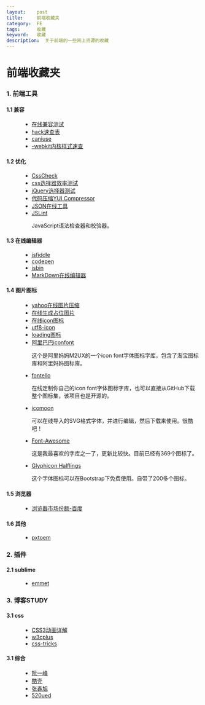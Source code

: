 ```yaml
---
layout:    post
title:     前端收藏夹
category:  FE
tags:      收藏
keyword:   收藏
description:  关于前端的一些网上资源的收藏
---
```


<style>
	.href-list li {list-style: initial;margin-left: 42px;}
</style>

<div class="post-con">
<h1>前端收藏夹</h1>

<h3>1. 前端工具</h3>
<h4>1.1 兼容</h4>
<ul class="href-list">
	<li><a href="http://www.browserstack.com/screenshots">在线兼容测试</a></li>
	<li><a href="http://bbs.websjy.com/club/websjy_index/59/">hack速查表</a></li>
	<li><a href="http://caniuse.com/">caniuse</a></li>
	<li><a href="http://ued.ctrip.com/blog/wp-content/webkitcss/index.html">-webkit内核样式速查</a></li>
</ul>

<h4>1.2 优化</h4>
<ul class="href-list">
	<li><a href="http://www.htmhttp://bbs.websjy.com/club/websjy_index/59/p.com/tools/csscheck/">CssCheck</a></li>
	<li><a href="http://stevesouders.com/efws/css-selectors/csscreate.php">css选择器效率测试</a></li>
	<li><a href="http://codylindley.com/jqueryselectors/">jQuery选择器测试</a></li>
	<li><a href="http://ganquan.info/yui/?hl=zh-CN">代码压缩YUI Compressor</a></li>
	<li><a href="http://www.sojson.com/">JSON在线工具</a></li>
	<li>
		<a href="http://www.jslint.com/">JSLint</a>
		<p>JavaScript语法检查器和校验器。</p>
	</li>
</ul>

<h4>1.3 在线编辑器</h4>
<ul class="href-list">
	<li><a href="http://jsfiddle.net/">jsfiddle</a></li>
	<li><a href="http://codepen.io/">codepen</a></li>
	<li><a href="http://jsbin.com/">jsbin</a></li>
	<li><a href="https://www.zybuluo.com">MarkDown在线编辑器</a></li>
</ul>

<h4>1.4 图片图标</h4>
<ul class="href-list">
	<li><a href="http://www.smushit.com/ysmush.it/">yahoo在线图片压缩</a></li>
	<li><a href="http://placehold.it/">在线生成占位图片</a></li>
	<li><a href="http://livetools.uiparade.com/index.html">在线icon图标</a></li>
	<li><a href="http://www.utf8icons.com/">utf8-icon</a></li>
	<li><a href="http://preloaders.net/">loading图标</a></li>
	<li>
		<a href="http://preloaders.net/">阿里巴巴iconfont</a>
		<p>这个是阿里妈妈M2UX的一个icon font字体图标字库，包含了淘宝图标库和阿里妈妈图标库。</p>
	</li>
	<li>
		<a href="http://fontello.com/">fontello</a>
		<p>在线定制你自己的icon font字体图标字库，也可以直接从GitHub下载整个图标集，该项目也是开源的。</p>
	</li>
	<li>
		<a href="http://icomoon.io/app/#/select">icomoon</a>
		<p>可以在线导入的SVG格式字体，并进行编辑，然后下载来使用。很酷吧！</p>
	</li>
	<li>
		<a href="http://fortawesome.github.io/Font-Awesome/">Font-Awesome</a>
		<p>这是我最喜欢的字库之一了，更新比较快。目前已经有369个图标了。</p>
	</li>
	<li>
		<a href="http://glyphicons.com/">Glyphicon Halflings</a>
		<p>这个字体图标可以在Bootstrap下免费使用。自带了200多个图标。</p>
	</li>
</ul>

<h4>1.5 浏览器</h4>
<ul class="href-list">
	<li><a href="http://tongji.baidu.com/data/browser">浏览器市场份额-百度</a></li>
</ul>

<h4>1.6 其他</h4>
<ul class="href-list">
	<li><a href="http://pxtoem.com/">pxtoem</a></li>
</ul>



<h3>2. 插件</h3>
<h4>2.1 sublime</h4>
<ul class="href-list">
	<li><a href="http://docs.emmet.io/cheat-sheet/">emmet</a></li>
</ul>

<h3>3. 博客STUDY</h3>
<h4>3.1 css</h4>
<ul class="href-list">
	<li><a href="http://beiyuu.com/css3-animation/">CSS3动画详解</a></li>
	<li><a href="http://www.w3cplus.com/">w3cplus</a></li>
	<li><a href="http://css-tricks.com/">css-tricks</a></li>
</ul>

<h4>3.1 综合</h4>
<ul class="href-list">
	<li><a href="http://www.ruanyifeng.com/blog/">阮一峰</a></li>
	<li><a href="http://coolshell.cn/">酷壳</a></li>
	<li><a href="http://www.zhangxinxu.com/php/">张鑫旭</a></li>
	<li><a href="hhttp://www.520ued.com/">520ued</a></li>
</ul>

</div>
